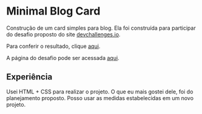 # Minimal Blog Card

Construção de um card simples para blog. Ela foi construída para participar do desafio proposto do site [devchallenges.io](https://devchallenges.io).

Para conferir o resultado, clique [aqui](https://minimal-blog-card-steel.vercel.app/).

A página do desafio pode ser acessada [aqui](https://devchallenges.io/challenge/minimal-blog-card).

## Experiência

Usei HTML + CSS para realizar o projeto. O que eu mais gostei dele, foi do planejamento proposto. Posso usar as medidas estabelecidas em um novo projeto.
